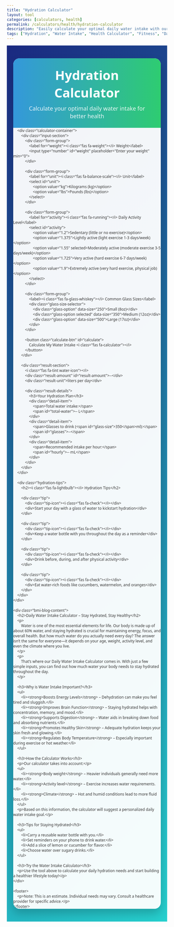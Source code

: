 ```yaml
---
title: "Hydration Calculator"
layout: tool
categories: [calculators, health]
permalink: /calculators/health/hydration-calculator
description: "Easily calculate your optimal daily water intake with our free Hydration Calculator. Stay healthy and hydrated based on your weight and activity level."
tags: ["Hydration", "Water Intake", "Health Calculator", "Fitness", "Daily Water"]
---
```

<link rel="stylesheet" href="https://cdnjs.cloudflare.com/ajax/libs/font-awesome/6.4.0/css/all.min.css">

<style>
    /* Scoped styles for the Hydration Calculator to prevent global conflicts */
    .hydration-wrapper,
    .hydration-wrapper * {
        margin: 0;
        padding: 0;
        box-sizing: border-box;
        font-family: 'Segoe UI', Tahoma, Geneva, Verdana, sans-serif;
    }

    .hydration-wrapper {
        background: linear-gradient(135deg, #1a2980, #26d0ce);
        color: #333;
        display: flex;
        flex-direction: column;
        align-items: center;
        padding: 40px 20px;
    }

    .hydration-wrapper .container {
        width: 100%;
        max-width: 900px;
        background: rgba(255, 255, 255, 0.95);
        border-radius: 20px;
        box-shadow: 0 15px 30px rgba(0, 0, 0, 0.2);
        overflow: hidden;
    }

    .hydration-wrapper header {
        background: linear-gradient(to right, #3498db, #2ecc71);
        color: white;
        padding: 25px;
        text-align: center;
    }

    .hydration-wrapper h1 {
        font-size: 2.5rem;
        margin-bottom: 10px;
    }

    .hydration-wrapper .tagline {
        font-size: 1.1rem;
        opacity: 0.9;
    }

    .hydration-wrapper .calculator-container {
        display: flex;
        flex-wrap: wrap;
        padding: 30px;
    }

    .hydration-wrapper .input-section {
        flex: 1;
        min-width: 300px;
        padding-right: 20px;
    }

    .hydration-wrapper .result-section {
        flex: 1;
        min-width: 300px;
        padding: 20px;
        background: #f8f9fa;
        border-radius: 15px;
        display: flex;
        flex-direction: column;
        align-items: center;
        justify-content: center;
    }

    .hydration-wrapper .form-group {
        margin-bottom: 20px;
    }

    .hydration-wrapper label {
        display: block;
        margin-bottom: 8px;
        font-weight: 600;
        color: #2c3e50;
    }

    .hydration-wrapper input,
    .hydration-wrapper select {
        width: 100%;
        padding: 14px;
        border: 2px solid #ddd;
        border-radius: 10px;
        font-size: 16px;
        transition: border-color 0.3s;
    }

    .hydration-wrapper input:focus,
    .hydration-wrapper select:focus {
        border-color: #3498db;
        outline: none;
    }

    .hydration-wrapper .calculate-btn {
        background: linear-gradient(to right, #3498db, #2ecc71);
        color: white;
        border: none;
        padding: 16px;
        border-radius: 10px;
        font-size: 18px;
        font-weight: 600;
        cursor: pointer;
        width: 100%;
        transition: transform 0.3s, box-shadow 0.3s;
        margin-top: 10px;
    }

    .hydration-wrapper .calculate-btn:hover {
        transform: translateY(-3px);
        box-shadow: 0 5px 15px rgba(0, 0, 0, 0.1);
    }

    .hydration-wrapper .water-icon {
        font-size: 5rem;
        color: #3498db;
        margin-bottom: 20px;
    }

    .hydration-wrapper .result-amount {
        font-size: 3.5rem;
        font-weight: 700;
        color: #2c3e50;
        margin: 10px 0;
    }

    .hydration-wrapper .result-unit {
        font-size: 1.5rem;
        color: #7f8c8d;
        margin-bottom: 20px;
    }

    .hydration-wrapper .result-details {
        background: white;
        padding: 20px;
        border-radius: 10px;
        margin-top: 20px;
        width: 100%;
    }

    .hydration-wrapper .result-details h3 {
        color: #2c3e50;
        margin-bottom: 15px;
        text-align: center;
    }

    .hydration-wrapper .detail-item {
        display: flex;
        justify-content: space-between;
        padding: 8px 0;
        border-bottom: 1px solid #eee;
    }

    .hydration-wrapper .hydration-tips {
        background: #e8f4fc;
        padding: 25px;
        margin: 0 30px 30px;
        border-radius: 15px;
    }

    .hydration-wrapper .hydration-tips h2 {
        color: #3498db;
        margin-bottom: 15px;
        text-align: center;
    }

    .hydration-wrapper .tip {
        display: flex;
        align-items: center;
        margin: 15px 0;
    }

    .hydration-wrapper .tip-icon {
        background: #3498db;
        color: white;
        width: 35px;
        height: 35px;
        border-radius: 50%;
        display: flex;
        align-items: center;
        justify-content: center;
        margin-right: 15px;
        flex-shrink: 0;
    }

    .hydration-wrapper .glass-size-selector {
        display: flex;
        flex-wrap: wrap;
        gap: 10px;
        margin-top: 15px;
    }

    .hydration-wrapper .glass-option {
        flex: 1;
        min-width: 80px;
        text-align: center;
        padding: 12px;
        background: #f1f8ff;
        border: 2px solid #bde0ff;
        border-radius: 10px;
        cursor: pointer;
        transition: all 0.3s;
    }

    .hydration-wrapper .glass-option.selected {
        background: #3498db;
        color: white;
        border-color: #3498db;
    }

    .hydration-wrapper .bmi-blog-content {
        background: rgba(255, 255, 255, 0.95);
        color: #333;
        padding: 30px;
        margin-top: 30px;
        border-radius: 20px;
        max-width: 900px;
        width: 100%;
    }

    .hydration-wrapper .bmi-blog-content h2,
    .hydration-wrapper .bmi-blog-content h3 {
        color: #3498db;
        margin-top: 1em;
        margin-bottom: 0.5em;
    }

    .hydration-wrapper .bmi-blog-content ul {
        padding-left: 20px;
        list-style: disc;
    }

    .hydration-wrapper .bmi-blog-content li {
        margin-bottom: 0.75em;
        line-height: 1.6;
    }

    .hydration-wrapper .bmi-blog-content p {
        line-height: 1.6;
        margin-bottom: 1em;
    }

    .hydration-wrapper footer {
        text-align: center;
        margin-top: 30px;
        color: rgba(255, 255, 255, 0.8);
        font-size: 0.9rem;
    }

    @media (max-width: 768px) {
        .hydration-wrapper .calculator-container {
            flex-direction: column;
        }

        .hydration-wrapper .result-section {
            margin-top: 30px;
        }

        .hydration-wrapper .input-section {
            padding-right: 0;
        }
    }
</style>

<div class="hydration-wrapper">
    <div class="container">
        <header>
            <h1><i class="fas fa-tint"></i> Hydration Calculator</h1>
            <p class="tagline">Calculate your optimal daily water intake for better health</p>
        </header>

        <div class="calculator-container">
            <div class="input-section">
                <div class="form-group">
                    <label for="weight"><i class="fas fa-weight"></i> Weight</label>
                    <input type="number" id="weight" placeholder="Enter your weight" min="0">
                </div>

                <div class="form-group">
                    <label for="unit"><i class="fas fa-balance-scale"></i> Unit</label>
                    <select id="unit">
                        <option value="kg">Kilograms (kg)</option>
                        <option value="lbs">Pounds (lbs)</option>
                    </select>
                </div>

                <div class="form-group">
                    <label for="activity"><i class="fas fa-running"></i> Daily Activity Level</label>
                    <select id="activity">
                        <option value="1.2">Sedentary (little or no exercise)</option>
                        <option value="1.375">Lightly active (light exercise 1-3 days/week)</option>
                        <option value="1.55" selected>Moderately active (moderate exercise 3-5 days/week)</option>
                        <option value="1.725">Very active (hard exercise 6-7 days/week)</option>
                        <option value="1.9">Extremely active (very hard exercise, physical job)</option>
                    </select>
                </div>

                <div class="form-group">
                    <label><i class="fas fa-glass-whiskey"></i> Common Glass Sizes</label>
                    <div class="glass-size-selector">
                        <div class="glass-option" data-size="250">Small (8oz)</div>
                        <div class="glass-option selected" data-size="350">Medium (12oz)</div>
                        <div class="glass-option" data-size="500">Large (17oz)</div>
                    </div>
                </div>

                <button class="calculate-btn" id="calculate">
                    Calculate My Water Intake <i class="fas fa-calculator"></i>
                </button>
            </div>

            <div class="result-section">
                <i class="fas fa-tint water-icon"></i>
                <div class="result-amount" id="result-amount">--</div>
                <div class="result-unit">liters per day</div>

                <div class="result-details">
                    <h3>Your Hydration Plan</h3>
                    <div class="detail-item">
                        <span>Total water intake:</span>
                        <span id="total-water">-- L</span>
                    </div>
                    <div class="detail-item">
                        <span>Glasses to drink (<span id="glass-size">350</span>ml):</span>
                        <span id="glasses">--</span>
                    </div>
                    <div class="detail-item">
                        <span>Recommended intake per hour:</span>
                        <span id="hourly">-- mL</span>
                    </div>
                </div>
            </div>
        </div>

        <div class="hydration-tips">
            <h2><i class="fas fa-lightbulb"></i> Hydration Tips</h2>

            <div class="tip">
                <div class="tip-icon"><i class="fas fa-check"></i></div>
                <div>Start your day with a glass of water to kickstart hydration</div>
            </div>

            <div class="tip">
                <div class="tip-icon"><i class="fas fa-check"></i></div>
                <div>Keep a water bottle with you throughout the day as a reminder</div>
            </div>

            <div class="tip">
                <div class="tip-icon"><i class="fas fa-check"></i></div>
                <div>Drink before, during, and after physical activity</div>
            </div>

            <div class="tip">
                <div class="tip-icon"><i class="fas fa-check"></i></div>
                <div>Eat water-rich foods like cucumbers, watermelon, and oranges</div>
            </div>
        </div>
    </div>

    <div class="bmi-blog-content">
        <h2>Daily Water Intake Calculator – Stay Hydrated, Stay Healthy</h2>
        <p>
            Water is one of the most essential elements for life. Our body is made up of about 60% water, and staying hydrated is crucial for maintaining energy, focus, and overall health. But how much water do you actually need every day? The answer isn’t the same for everyone—it depends on your age, weight, activity level, and even the climate where you live.
        </p>
        <p>
            That’s where our Daily Water Intake Calculator comes in. With just a few simple inputs, you can find out how much water your body needs to stay hydrated throughout the day.
        </p>

        <h3>Why is Water Intake Important?</h3>
        <ul>
            <li><strong>Boosts Energy Levels</strong> – Dehydration can make you feel tired and sluggish.</li>
            <li><strong>Improves Brain Function</strong> – Staying hydrated helps with concentration, memory, and mood.</li>
            <li><strong>Supports Digestion</strong> – Water aids in breaking down food and absorbing nutrients.</li>
            <li><strong>Promotes Healthy Skin</strong> – Adequate hydration keeps your skin fresh and glowing.</li>
            <li><strong>Regulates Body Temperature</strong> – Especially important during exercise or hot weather.</li>
        </ul>

        <h3>How the Calculator Works</h3>
        <p>Our calculator takes into account:</p>
        <ul>
            <li><strong>Body weight</strong> – Heavier individuals generally need more water.</li>
            <li><strong>Activity level</strong> – Exercise increases water requirements.</li>
            <li><strong>Climate</strong> – Hot and humid conditions lead to more fluid loss.</li>
        </ul>
        <p>Based on this information, the calculator will suggest a personalized daily water intake goal.</p>

        <h3>Tips for Staying Hydrated</h3>
        <ul>
            <li>Carry a reusable water bottle with you.</li>
            <li>Set reminders on your phone to drink water.</li>
            <li>Add a slice of lemon or cucumber for flavor.</li>
            <li>Choose water over sugary drinks.</li>
        </ul>

        <h3>Try the Water Intake Calculator</h3>
        <p>Use the tool above to calculate your daily hydration needs and start building a healthier lifestyle today!</p>
    </div>

    <footer>
        <p>Note: This is an estimate. Individual needs may vary. Consult a healthcare provider for specific advice.</p>
    </footer>
</div>

<script>
    document.addEventListener('DOMContentLoaded', function() {
        const calculateBtn = document.getElementById('calculate');
        const glassOptions = document.querySelectorAll('.glass-option');
        let selectedGlassSize = 350;

        glassOptions.forEach(option => {
            option.addEventListener('click', function() {
                glassOptions.forEach(opt => opt.classList.remove('selected'));
                this.classList.add('selected');
                selectedGlassSize = parseInt(this.dataset.size);
                document.getElementById('glass-size').textContent = selectedGlassSize;

                if (document.getElementById('result-amount').textContent !== '--') {
                    calculateWaterIntake();
                }
            });
        });

        calculateBtn.addEventListener('click', calculateWaterIntake);

        document.getElementById('weight').addEventListener('keypress', function(e) {
            if (e.key === 'Enter') {
                calculateWaterIntake();
            }
        });

        function calculateWaterIntake() {
            const weight = parseFloat(document.getElementById('weight').value);
            const unit = document.getElementById('unit').value;
            const activityFactor = parseFloat(document.getElementById('activity').value);

            if (!weight || weight <= 0) {
                alert('Please enter a valid weight');
                return;
            }

            const weightKg = unit === 'kg' ? weight : weight * 0.453592;

            let waterIntakeML = weightKg * 35 * activityFactor;

            if (activityFactor > 1.7) {
                waterIntakeML *= 1.1;
            }

            const waterIntakeLiters = (waterIntakeML / 1000).toFixed(1);

            const glasses = Math.round(waterIntakeML / selectedGlassSize);

            const hourlyIntake = Math.round(waterIntakeML / 16);

            document.getElementById('result-amount').textContent = waterIntakeLiters;
            document.getElementById('total-water').textContent = waterIntakeLiters + ' L';
            document.getElementById('glasses').textContent = glasses + ' glasses';
            document.getElementById('hourly').textContent = hourlyIntake + ' mL';
        }

        document.getElementById('glass-size').textContent = selectedGlassSize;
    });
</script>